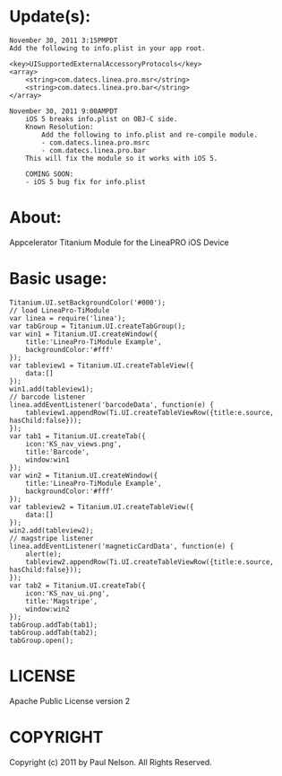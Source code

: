 Update(s):
===
	November 30, 2011 3:15PMPDT
	Add the following to info.plist in your app root.
	
	<key>UISupportedExternalAccessoryProtocols</key>
	<array>
		<string>com.datecs.linea.pro.msr</string>
		<string>com.datecs.linea.pro.bar</string>
	</array>
	
	November 30, 2011 9:00AMPDT
		iOS 5 breaks info.plist on OBJ-C side.
		Known Resolution: 
			Add the following to info.plist and re-compile module.
			- com.datecs.linea.pro.msrc
			- com.datecs.linea.pro.bar
		This will fix the module so it works with iOS 5.
	
		COMING SOON:
		- iOS 5 bug fix for info.plist

About:
===
Appcelerator Titanium Module for the LineaPRO iOS Device

Basic usage:
===
	Titanium.UI.setBackgroundColor('#000');
	// load LineaPro-TiModule
	var linea = require('linea');
	var tabGroup = Titanium.UI.createTabGroup();
	var win1 = Titanium.UI.createWindow({  
	    title:'LineaPro-TiModule Example',
	    backgroundColor:'#fff'
	});
	var tableview1 = Titanium.UI.createTableView({
		data:[]
	});
	win1.add(tableview1);
	// barcode listener
	linea.addEventListener('barcodeData', function(e) { 	
		tableview1.appendRow(Ti.UI.createTableViewRow({title:e.source, hasChild:false}));
	});
	var tab1 = Titanium.UI.createTab({  
	    icon:'KS_nav_views.png',
	    title:'Barcode',
	    window:win1
	});
	var win2 = Titanium.UI.createWindow({  
	    title:'LineaPro-TiModule Example',
	    backgroundColor:'#fff'
	});
	var tableview2 = Titanium.UI.createTableView({
		data:[]
	});
	win2.add(tableview2);
	// magstripe listener
	linea.addEventListener('magneticCardData', function(e) { 	
		alert(e);
		tableview2.appendRow(Ti.UI.createTableViewRow({title:e.source, hasChild:false}));
	});
	var tab2 = Titanium.UI.createTab({  
	    icon:'KS_nav_ui.png',
	    title:'Magstripe',
	    window:win2
	});
	tabGroup.addTab(tab1);  
	tabGroup.addTab(tab2);  
	tabGroup.open();


LICENSE
=======
Apache Public License version 2


COPYRIGHT
=========
Copyright (c) 2011 by Paul Nelson. All Rights Reserved.
